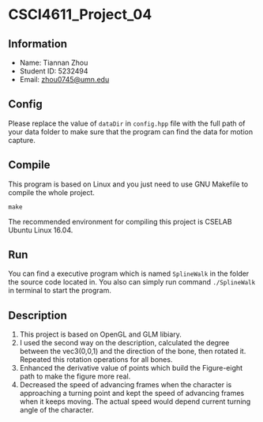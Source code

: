 # CSCI4611_Project_04
## Information
* Name: Tiannan Zhou
* Student ID: 5232494
* Email: zhou0745@umn.edu

## Config
Please replace the value of `dataDir` in `config.hpp` file with the full path of your data folder to make sure that the program can find the data for motion capture.

## Compile
This program is based on Linux and you just need to use GNU Makefile to compile the whole project.
```
make
```
The recommended environment for compiling this project is CSELAB Ubuntu Linux 16.04.

## Run
You can find a executive program which is named `SplineWalk` in the folder the source code located in. You also can simply run command `./SplineWalk` in terminal to start the program.

## Description
1. This project is based on OpenGL and GLM libiary.
2. I used the second way on the description, calculated the degree between the vec3(0,0,1) and the direction of the bone, then rotated it. Repeated this rotation operations for all bones.
3. Enhanced the derivative value of points which build the Figure-eight path to make the figure more real.
4. Decreased the speed of advancing frames when the character is approaching a turning point and kept the speed of advancing frames when it keeps moving. The actual speed would depend current turning angle of the character.
